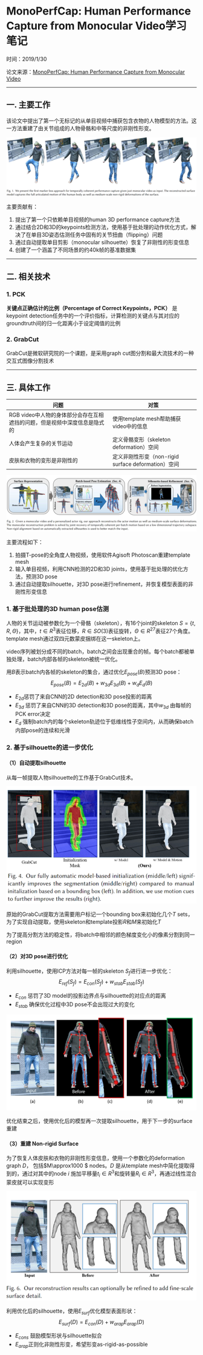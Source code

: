 # MonoPerfCap: Human Performance Capture from Monocular Video学习笔记

时间：2019/1/30

论文来源：[MonoPerfCap: Human Performance Capture from Monocular Video](https://doi.org/0000001.0000001_2)

------

## 一. 主要工作

该论文中提出了第一个无标记的从单目视频中捕获包含衣物的人物模型的方法。这一方法重建了由关节组成的人物骨骼和中等尺度的非刚性形变。

![](assets/12-1.png)

主要贡献有：

1. 提出了第一个只依赖单目视频的human 3D performance capture方法
2. 通过结合2D和3D的keypoints检测方法，使用基于批处理的动作优化方式，解决了在单目3D姿态估测任务中固有的关节扭曲（flipping）问题
3. 通过自动提取单目剪影（monocular silhouette）恢复了非刚性的形变信息
4. 创建了一个涵盖了不同场景的约40k帧的基准数据集



------

## 二. 相关技术

### 1. PCK

**关键点正确估计的比例（Percentage of Correct Keypoints，PCK）** 是keypoint detection任务中的一个评价指标，计算检测的关键点与其对应的groundtruth间的归一化距离小于设定阈值的比例



### 2. GrabCut

GrabCut是微软研究院的一个课题，是采用graph cut图分割和最大流技术的一种交互式图像分割技术



------

## 三. 具体工作

| 问题                                                         | 对策                                                |
| ------------------------------------------------------------ | --------------------------------------------------- |
| RGB video中人物的身体部分会存在互相遮挡的问题，但是视频中深度信息是隐式的 | 使用template mesh帮助捕获video中的信息              |
| 人体会产生复杂的关节运动                                   | 定义骨骼变形（skeleton deformation）空间            |
| 皮肤和衣物的变形是非刚性的                                   | 定义非刚性形变（non-rigid surface deformation）空间 |



![](assets/12-2.png)

主要流程如下：

1. 拍摄T-pose的全角度人物视频，使用软件Agisoft Photoscan重建template mesh
2. 输入单目视频，利用CNN检测的2D和3D joints，使用基于批处理的优化方法，预测3D pose
3. 通过自动提取silhouette，对3D pose进行refinement，并恢复模型表面的非刚性形变信息



### 1. 基于批处理的3D human pose估测

人物的关节运动被参数化为一个骨骼（skeleton），有16个joint的skeleton $S= \{t,R,\Theta \}​$ ，其中，$t\in R^3​$ 表征位移，$R\in SO(3)​$ 表征旋转，$\Theta\in R^{27}​$ 表征27个角度。template mesh通过双四元数蒙皮捆绑在这一skeleton上。

video序列被划分成不同的batch，batch之间会出现重合的帧。每个batch都被单独处理，batch内部各帧的skeleton被统一优化。

用$B​$ 表示batch内各帧的skeleton的集合，通过优化$E_{pose}(B)​$ 预测3D pose：
$$
E_{pose}(B)=E_{2d}(B)+w_{3d}E_{3d}(B)+w_{d}E_{d}(B)
$$

- $E_{2d}​$ 惩罚了来自CNN的2D detection和3D pose投影的距离
- $E_{3d}$ 惩罚了来自CNN的3D detection和3D pose的距离，其中$w_{3d}​$ 由每帧的PCK error决定
- $E_d$ 强制batch内的每个skeleton轨迹位于低维线性子空间内，从而确保batch内部pose的连续和光滑



### 2. 基于silhouette的进一步优化

#### （1）自动提取silhouette

从每一帧提取人物silhouette的工作基于GrabCut技术。

![](assets/12-3.png)

原始的GrabCut提取方法需要用户标记一个bounding box来初始化几个$T$ sets，为了实现自动提取，使用skeleton和template投影$R$和$M$来初始化$T$

为了提高分割方法的稳定性，将batch中相邻的颜色梯度变化小的像素分割到同一region



#### （2）对3D pose进行优化

利用silhouette，使用ICP方法对每一帧的skeleton $S_f​$进行进一步优化：
$$
E_{ref}(S_f)=E_{con}(S_f)+w_{stab}E_{stab}(S_f)
$$

- $E_{con}$ 惩罚了3D model的投影边界点与silhouette的对应点的距离
- $E_{stab}$ 确保优化过程中3D pose不会出现过大的变化

![](assets/12-4.png)

优化结束之后，使用优化后的模型再一次提取silhouette，用于下一步的surface重建



#### （3）重建 Non-rigid Surface

为了恢复人体皮肤和衣物的非刚性形变信息，使用一个参数化的deformation graph $D$， 包括$M\approx1000 $ nodes。$D$ 是从template mesh中简化提取得到的，通过对其中的node $i$ 施加平移量$t_i\in R^3$和旋转量$R_i\in R^3$，再通过线性混合蒙皮就可以实现变形

![](assets/12-5.png)

利用优化后的silhouette，使用$E_{surf}​$优化模型表面形状：
$$
E_{surf}(D)=E_{con}(D)+w_{arap}E_{arap}(D)
$$

- $E_{cons}$ 鼓励模型形状与silhouette拟合
- $E_{arap}​$ 正则化非刚性形变，希望形变as-rigid-as-possible

